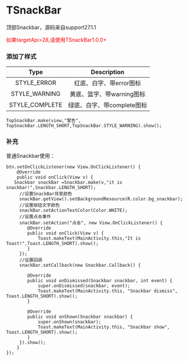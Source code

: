 # TSnackBar
顶部Snackbar，源码来自support27.1.1

<font color="#ff0000">如果targetApi>28,请使用TSnackBar1.0.0+</font>

### 添加了样式

Type|Description
|:--:|:--:|
STYLE_ERROR|红底、白字、带error图标
STYLE_WARNING|黄底、篮字、带warning图标
STYLE_COMPLETE|绿底、白字、带complete图标

```
TopSnackBar.make(view,"警告", TopSnackBar.LENGTH_SHORT,TopSnackBar.STYLE_WARNING).show();
```

### 补充
普通Snackbar使用：
```
btn.setOnClickListener(new View.OnClickListener() {
    @Override
	public void onClick(View v) {
   Snackbar snackBar =Snackbar.make(v,"it is snackbar!",Snackbar.LENGTH_SHORT);
	 //设置SnackBar背景颜色
	 snackBar.getView().setBackgroundResource(R.color.bg_snackbar);
	 //设置按钮文字颜色
	 snackBar.setActionTextColor(Color.WHITE);
	 //设置点击事件
	 snackBar.setAction("点击", new View.OnClickListener() {
	 	@Override
	 	public void onClick(View v) {
	 		Toast.makeText(MainActivity.this,"It is Toast!",Toast.LENGTH_SHORT).show();
	 	}
	 });
	 //设置回调
	 snackBar.setCallback(new Snackbar.Callback() {
	 
	 	@Override
	 	public void onDismissed(Snackbar snackbar, int event) {
	 		super.onDismissed(snackbar, event);
	 		Toast.makeText(MainActivity.this, "Snackbar dismiss", Toast.LENGTH_SHORT).show();	
	 	}
     
	 	@Override
	 	public void onShown(Snackbar snackbar) {
	 		super.onShown(snackbar);
	 		Toast.makeText(MainActivity.this, "Snackbar show", Toast.LENGTH_SHORT).show();
	 	}
	 }).show();
	}
});
```
